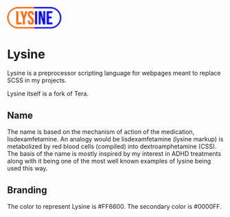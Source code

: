 <div>
  <img src="lysine_logo.svg" style="width: 25%" alt="Lysine"/>
</div>

# Lysine
Lysine is a preprocessor scripting language for webpages meant to replace SCSS in my projects.

Lysine itself is a fork of Tera. 

## Name
The name is based on the mechanism of action of the medication, lisdexamfetamine. An analogy would be lisdexamfetamine (lysine markup) is metabolized by red blood cells (compiled) into dextroamphetamine (CSS). The basis of the name is mostly inspired by my interest in ADHD treatments along with it being one of the most well known examples of lysine being used this way.

## Branding
The color to represent Lysine is #FF6600. The secondary color is #0000FF.

